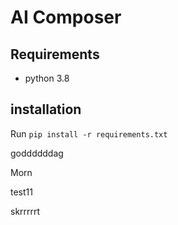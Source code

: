 # AI Composer

## Requirements
* python 3.8

## installation
Run `pip install -r requirements.txt`

goddddddag


Morn

test11

skrrrrrt